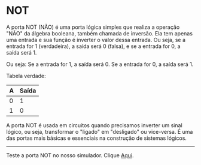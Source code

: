 # NOT

A porta NOT (NÃO) é uma porta lógica simples que realiza a operação "NÃO" da álgebra booleana, também chamada de inversão. Ela tem apenas uma entrada e sua função é inverter o valor dessa entrada. Ou seja, se a entrada for 1 (verdadeira), a saída será 0 (falsa), e se a entrada for 0, a saída será 1.

Ou seja:
Se a entrada for 1, a saída será 0.
Se a entrada for 0, a saída será 1.

Tabela verdade:

| A | Saída |
|---|-------|
| 0 |   1   |
| 1 |   0   |

A porta NOT é usada em circuitos quando precisamos inverter um sinal lógico, ou seja, transformar o "ligado" em "desligado" ou vice-versa. É uma das portas mais básicas e essenciais na construção de sistemas lógicos.

---

Teste a porta NOT no nosso simulador. Clique [Aqui](https://umbarril.github.io/logic-simulator).
